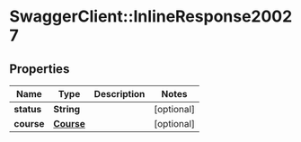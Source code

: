 # SwaggerClient::InlineResponse20027

## Properties
Name | Type | Description | Notes
------------ | ------------- | ------------- | -------------
**status** | **String** |  | [optional] 
**course** | [**Course**](Course.md) |  | [optional] 


